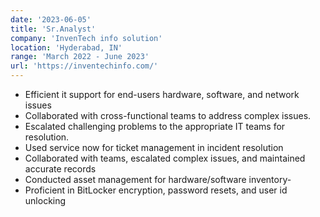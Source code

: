 ```yaml
---
date: '2023-06-05'
title: 'Sr.Analyst'
company: 'InvenTech info solution'
location: 'Hyderabad, IN'
range: 'March 2022 - June 2023'
url: 'https://inventechinfo.com/'
---
```


- Efficient it support for end-users hardware, software, and network issues
- Collaborated with cross-functional teams to address complex issues.
- Escalated challenging problems to the appropriate IT teams for resolution.
- Used service now for ticket management in incident resolution
- Collaborated with teams, escalated complex issues, and maintained accurate records
- Conducted asset management for hardware/software inventory-
- Proficient in BitLocker encryption, password resets, and user id unlocking
